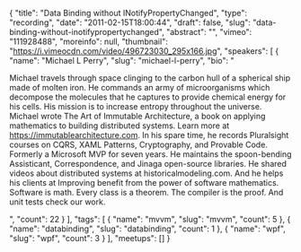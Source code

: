 {
  "title": "Data Binding without INotifyPropertyChanged",
  "type": "recording",
  "date": "2011-02-15T18:00:44",
  "draft": false,
  "slug": "data-binding-without-inotifypropertychanged",
  "abstract": "",
  "vimeo": "111928488",
  "moreinfo": null,
  "thumbnail": "https://i.vimeocdn.com/video/496723030_295x166.jpg",
  "speakers": [
    {
      "name": "Michael L Perry",
      "slug": "michael-l-perry",
      "bio": "<p>Michael travels through space clinging to the carbon hull of a spherical ship made of molten iron. He commands an army of microorganisms which decompose the molecules that he captures to provide chemical energy for his cells. His mission is to increase entropy throughout the universe. Michael wrote The Art of Immutable Architecture, a book on applying mathematics to building distributed systems. Learn more at https://immutablearchitecture.com. In his spare time, he records Pluralsight courses on CQRS, XAML Patterns, Cryptography, and Provable Code. Formerly a Microsoft MVP for seven years. He maintains the spoon-bending Assisticant, Correspondence, and Jinaga open-source libraries. He shared videos about distributed systems at historicalmodeling.com. And he helps his clients at Improving benefit from the power of software mathematics. Software is math. Every class is a theorem. The compiler is the proof. And unit tests check our work.</p>",
      "count": 22
    }
  ],
  "tags": [
    {
      "name": "mvvm",
      "slug": "mvvm",
      "count": 5
    },
    {
      "name": "databinding",
      "slug": "databinding",
      "count": 1
    },
    {
      "name": "wpf",
      "slug": "wpf",
      "count": 3
    }
  ],
  "meetups": []
}